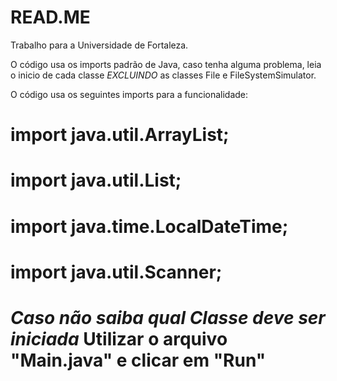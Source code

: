 # READ.ME
Trabalho para a Universidade de Fortaleza.

O código usa os imports padrão de Java, caso tenha alguma problema, leia o inicio de cada classe *EXCLUINDO* as classes File e FileSystemSimulator.

O código usa os seguintes imports para a funcionalidade:

# import java.util.ArrayList;
# import java.util.List;
# import java.time.LocalDateTime;
# import java.util.Scanner;

# *Caso não saiba qual Classe deve ser iniciada* Utilizar o arquivo "Main.java" e clicar em "Run"
